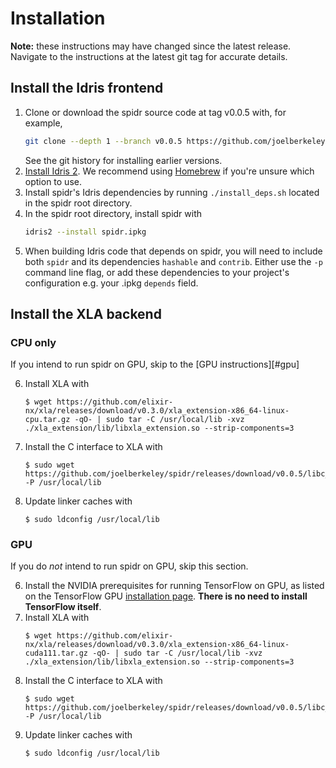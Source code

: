 # Installation

**Note:** these instructions may have changed since the latest release. Navigate to the instructions at the latest git tag for accurate details.

## Install the Idris frontend

1. Clone or download the spidr source code at tag v0.0.5 with, for example,
   ```bash
   git clone --depth 1 --branch v0.0.5 https://github.com/joelberkeley/spidr.git
   ```
   See the git history for installing earlier versions.
2. [Install Idris 2](https://github.com/idris-lang/Idris2/blob/main/INSTALL.md). We recommend using [Homebrew](https://brew.sh/) if you're unsure which option to use.
3. Install spidr's Idris dependencies by running `./install_deps.sh` located in the spidr root directory.
4. In the spidr root directory, install spidr with
   ```bash
   idris2 --install spidr.ipkg
   ```
5. When building Idris code that depends on spidr, you will need to include both `spidr` and its dependencies `hashable` and `contrib`. Either use the `-p` command line flag, or add these dependencies to your project's configuration e.g. your .ipkg `depends` field.

## Install the XLA backend

### CPU only

If you intend to run spidr on GPU, skip to the [GPU instructions][#gpu]

6. Install XLA with
   ```
   $ wget https://github.com/elixir-nx/xla/releases/download/v0.3.0/xla_extension-x86_64-linux-cpu.tar.gz -qO- | sudo tar -C /usr/local/lib -xvz ./xla_extension/lib/libxla_extension.so --strip-components=3
   ```
7. Install the C interface to XLA with
   ```
   $ sudo wget https://github.com/joelberkeley/spidr/releases/download/v0.0.5/libc_xla_extension.so -P /usr/local/lib
   ```
8. Update linker caches with
   ```
   $ sudo ldconfig /usr/local/lib
   ```

### GPU

If you do *not* intend to run spidr on GPU, skip this section.

6. Install the NVIDIA prerequisites for running TensorFlow on GPU, as listed on the TensorFlow GPU [installation page](https://www.tensorflow.org/install/gpu). **There is no need to install TensorFlow itself**.
7. Install XLA with
   ```
   $ wget https://github.com/elixir-nx/xla/releases/download/v0.3.0/xla_extension-x86_64-linux-cuda111.tar.gz -qO- | sudo tar -C /usr/local/lib -xvz ./xla_extension/lib/libxla_extension.so --strip-components=3
   ```
8. Install the C interface to XLA with
   ```
   $ sudo wget https://github.com/joelberkeley/spidr/releases/download/v0.0.5/libc_xla_extension.so -P /usr/local/lib
   ```
9. Update linker caches with
   ```
   $ sudo ldconfig /usr/local/lib
   ```
